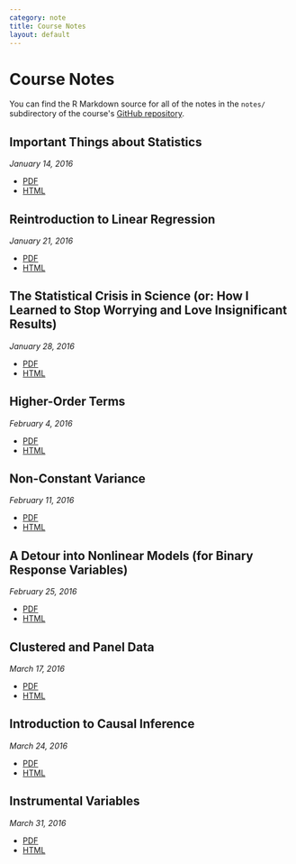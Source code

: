 ```yaml
---
category: note
title: Course Notes
layout: default
---
```


<h1 class="page-title">Course Notes</h1>

You can find the R Markdown source for all of the notes in the `notes/` subdirectory of the course's [GitHub repository](https://github.com/brentonk/psci8357).

## Important Things about Statistics
*January 14, 2016*

* [PDF]({{site.baseurl}}/notes/01-important-things.pdf)
* [HTML]({{site.baseurl}}/notes/01-important-things.html)

## Reintroduction to Linear Regression
*January 21, 2016*

* [PDF]({{site.baseurl}}/notes/02-reintroduction.pdf)
* [HTML]({{site.baseurl}}/notes/02-reintroduction.html)

## The Statistical Crisis in Science (or: How I Learned to Stop Worrying and Love Insignificant Results)
*January 28, 2016*

* [PDF]({{site.baseurl}}/notes/03-crisis.pdf)
* [HTML]({{site.baseurl}}/notes/03-crisis.html)

## Higher-Order Terms
*February 4, 2016*

* [PDF]({{site.baseurl}}/notes/04-higher-order.pdf)
* [HTML]({{site.baseurl}}/notes/04-higher-order.html)

## Non-Constant Variance
*February 11, 2016*

* [PDF]({{site.baseurl}}/notes/05-ncv.pdf)
* [HTML]({{site.baseurl}}/notes/05-ncv.html)

## A Detour into Nonlinear Models (for Binary Response Variables)
*February 25, 2016*

* [PDF]({{site.baseurl}}/notes/06-nonlin.pdf)
* [HTML]({{site.baseurl}}/notes/06-nonlin.html)

## Clustered and Panel Data
*March 17, 2016*

* [PDF]({{site.baseurl}}/notes/07-panel.pdf)
* [HTML]({{site.baseurl}}/notes/07-panel.html)

## Introduction to Causal Inference
*March 24, 2016*

* [PDF]({{site.baseurl}}/notes/08-causal.pdf)
* [HTML]({{site.baseurl}}/notes/08-causal.html)

## Instrumental Variables
*March 31, 2016*

* [PDF]({{site.baseurl}}/notes/09-instruments.pdf)
* [HTML]({{site.baseurl}}/notes/09-instruments.html)
